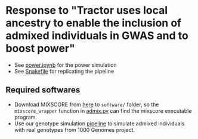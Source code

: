 # Response to "Tractor uses local ancestry to enable the inclusion of admixed individuals in GWAS and to boost power"

- See [power.ipynb](power.ipynb) for the power simulation
- See [Snakefile](Snakefile) for replicating the pipeline

## Required softwares
- Download MIXSCORE from [here](https://cdn1.sph.harvard.edu/wp-content/uploads/sites/181/2013/02/mixscore-1.3.tar.gz) to `software/` folder, so the `mixscore_wrapper` function in [admix.py](admix.py) can find the mixscore executable program.
- Use our genotype simulation [pipeline](https://github.com/bogdanlab/admixed_genotype_simulation) to simulate admixed individuals with real genotypes from 1000 Genomes project.
